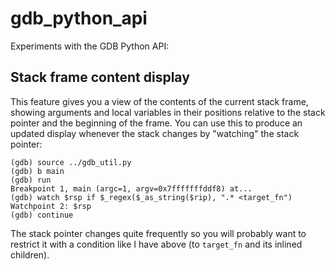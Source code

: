# gdb_python_api
Experiments with the GDB Python API:

## Stack frame content display

This feature gives you a view of the contents of the current stack frame, showing arguments and local variables in their positions relative to the stack pointer and the beginning of the frame. You can use this to produce an updated display whenever the stack changes by "watching" the stack pointer:

~~~
(gdb) source ../gdb_util.py
(gdb) b main
(gdb) run
Breakpoint 1, main (argc=1, argv=0x7fffffffddf8) at...
(gdb) watch $rsp if $_regex($_as_string($rip), ".* <target_fn")
Watchpoint 2: $rsp
(gdb) continue
~~~

The stack pointer changes quite frequently so you will probably want to restrict it with a condition like I have above (to `target_fn` and its inlined children).
